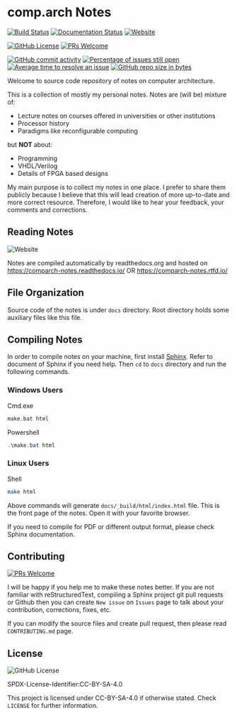 # comp.arch Notes

[![Build Status](https://travis-ci.com/alperyazar/comp.arch-notes.svg?branch=master)](https://travis-ci.com/alperyazar/comp.arch-notes)
[![Documentation Status](https://readthedocs.org/projects/comparch-notes/badge/?version=latest)](https://comparch-notes.readthedocs.io/en/latest/?badge=latest)
[![Website](https://img.shields.io/website/https/comparch-notes.readthedocs.io.svg)](https://comparch-notes.readthedocs.io)

[![GitHub License](https://img.shields.io/github/license/alperyazar/comp.arch-notes.svg?style=flat)](https://creativecommons.org/licenses/by-sa/4.0/)
[![PRs Welcome](https://img.shields.io/badge/PRs-welcome-brightgreen.svg?style=flat)](http://makeapullrequest.com)

[![GitHub commit activity](https://img.shields.io/github/commit-activity/m/alperyazar/comp.arch-notes.svg)](https://github.com/alperyazar/comp.arch-notes/graphs/commit-activity)
[![Percentage of issues still open](https://isitmaintained.com/badge/open/alperyazar/comp.arch-notes.svg)](https://isitmaintained.com/project/alperyazar/comp.arch-notes)
[![Average time to resolve an issue](https://isitmaintained.com/badge/resolution/alperyazar/comp.arch-notes.svg)](https://isitmaintained.com/project/alperyazar/comp.arch-notes)
[![GitHub repo size in bytes](https://img.shields.io/github/repo-size/alperyazar/comp.arch-notes.svg)](https://github.com/alperyazar/comp.arch-notes)

Welcome to source code repository of notes on computer architecture.

This is a collection of mostly my personal notes.
Notes are (will be) mixture of:

* Lecture notes on courses offered in universities or other institutions
* Processor history
* Paradigms like reconfigurable computing

but **NOT** about:

* Programming
* VHDL/Verilog
* Details of FPGA based designs

My main purpose is to collect my notes in one place. I prefer to share them
publicly because I believe that this will lead creation of more up-to-date
and more correct resource. Therefore, I would like to hear your feedback,
your comments and corrections.

## Reading Notes

![Website](https://img.shields.io/website/https/comparch-notes.readthedocs.io.svg)

Notes are compiled automatically by readthedocs.org and hosted on
https://comparch-notes.readthedocs.io/ OR
https://comparch-notes.rtfd.io/

## File Organization

Source code of the notes is under `docs` directory. Root directory holds some
auxiliary files like this file.

## Compiling Notes

In order to compile notes on your machine, first install [Sphinx](http://www.sphinx-doc.org). Refer to document of Sphinx if you need help. Then
 `cd` to `docs` directory and run the following commands.

### Windows Users

Cmd.exe

```bat
make.bat html
```

Powershell

```powershell
.\make.bat html
```

### Linux Users

Shell

```bash
make html
```

Above commands will generate `docs/_build/html/index.html` file. This is the
front page of the notes. Open it with your favorite browser.

If you need to compile for PDF or different output format, please check
Sphinx documentation.

## Contributing

[![PRs Welcome](https://img.shields.io/badge/PRs-welcome-brightgreen.svg?style=flat)](http://makeapullrequest.com)

I will be happy if you help me to make these notes better. If you are not
familiar with reStructuredText, compiling a Sphinx project
git pull requests or Github then you can create `New issue` on `Issues` page to
talk about your contribution, corrections, fixes, etc.

If you can modify the source files and create pull request,
then please read `CONTRIBUTING.md` page.

## License

![GitHub License](https://img.shields.io/github/license/alperyazar/comp.arch-notes.svg?style=flat)

SPDX-License-Identifier:CC-BY-SA-4.0

This project is licensed under CC-BY-SA-4.0 if otherwise stated.
Check `LICENSE` for further information.